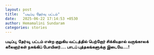 ```yaml
---
layout: post
title:  "படிப்பு தேர்வு பட்டம்"
date:   2025-06-22 17:14:53 +0530
author: Hemamalini Sundaram
categories: stories
---
```


**படிப்பு, தேர்வு, பட்டம் என்ற குறுகிய வட்டத்தில் பெற்றோர் சிக்கியதால் வருங்காலக்
கலைஞர்கள் நசுங்கிப் போயினர்\.... பாடப் புத்தகங்களுக்கு இடையே\....!**
